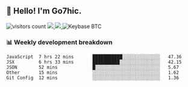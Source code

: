 ## 👋 Hello! I'm Go7hic.

 ![visitors count](https://visitors-by-url-pls-dont-use-this-in-your-repo.vercel.app/Go7hic-github-readme)
 <a href="https://twitter.com/Go7hic">
    <img src="https://img.shields.io/badge/-@Go7hic-1ca0f1?style=flat-square&labelColor=1ca0f1&logo=twitter&logoColor=white&link=https://twitter.com/Go7hic">
   <a/>
   <a href="mailto:gtfx0209@gmail.com">
    <img src="https://img.shields.io/badge/-gtfx0209@gmail.com-c14438?style=flat-square&logo=Gmail&logoColor=white&link=mailto:gtfx0209@gmail.com">
   <a/>
    ![Keybase BTC](https://img.shields.io/keybase/btc/Go7hic)
 <!--
🔭 I’m currently working
🌱 I’m currently learning
💬 Ask me about 
📫 How to reach me: 
⚡ Fun fact: 
-->
 <!--
![My Github Stats](https://github-readme-stats.vercel.app/api?username=Go7hic&show_icons=true&count_private=true)

-->

### 📊 Weekly development breakdown
<!--START_SECTION:waka-->
```text
JavaScript  7 hrs 22 mins       ███████████░░░░░░░░░░░░░░   47.36 
JSX         6 hrs 33 mins       ██████████░░░░░░░░░░░░░░░   42.15 
JSON        52 mins             █░░░░░░░░░░░░░░░░░░░░░░░░   5.67 
Other       15 mins             ░░░░░░░░░░░░░░░░░░░░░░░░░   1.62 
Git Config  12 mins             ░░░░░░░░░░░░░░░░░░░░░░░░░   1.36
```
<!--END_SECTION:waka-->

